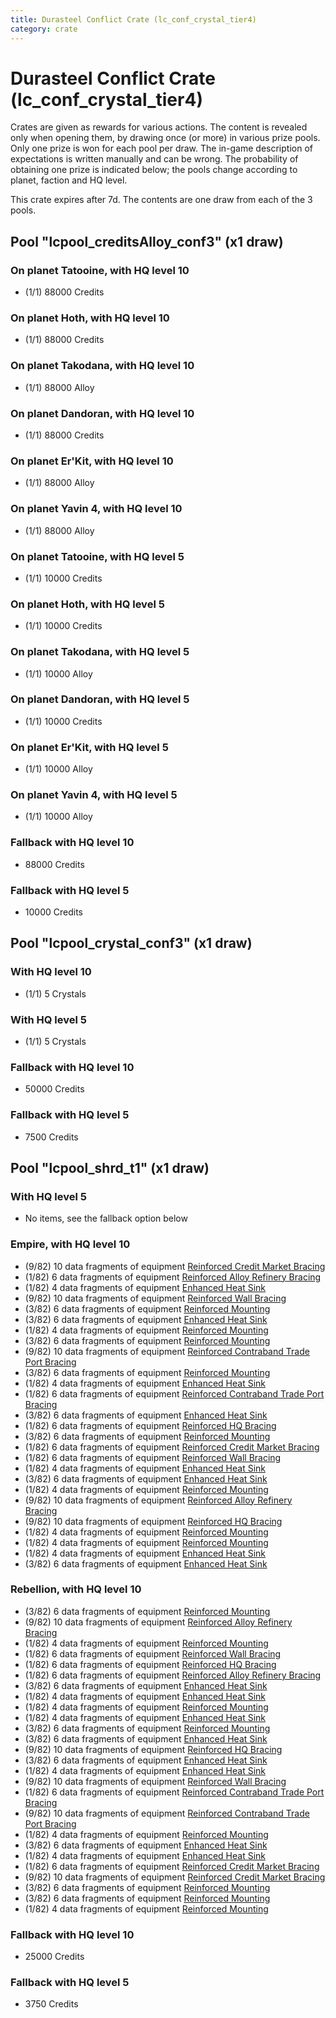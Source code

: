 ```yaml
---
title: Durasteel Conflict Crate (lc_conf_crystal_tier4)
category: crate
---
```


# Durasteel Conflict Crate (lc_conf_crystal_tier4)

Crates are given as rewards for various actions. The content is revealed only when opening them, by drawing once (or more) in various prize pools. Only one prize is won for each pool per draw. The in-game description of expectations is written manually and can be wrong. The probability of obtaining one prize is indicated below; the pools change according to planet, faction and HQ level.

This crate expires after 7d. The contents are one draw from each of the 3 pools.

## Pool "lcpool_creditsAlloy_conf3" (x1 draw)

### On planet Tatooine, with HQ level 10

  * (1/1) 88000 Credits

### On planet Hoth, with HQ level 10

  * (1/1) 88000 Credits

### On planet Takodana, with HQ level 10

  * (1/1) 88000 Alloy

### On planet Dandoran, with HQ level 10

  * (1/1) 88000 Credits

### On planet Er'Kit, with HQ level 10

  * (1/1) 88000 Alloy

### On planet Yavin 4, with HQ level 10

  * (1/1) 88000 Alloy

### On planet Tatooine, with HQ level 5

  * (1/1) 10000 Credits

### On planet Hoth, with HQ level 5

  * (1/1) 10000 Credits

### On planet Takodana, with HQ level 5

  * (1/1) 10000 Alloy

### On planet Dandoran, with HQ level 5

  * (1/1) 10000 Credits

### On planet Er'Kit, with HQ level 5

  * (1/1) 10000 Alloy

### On planet Yavin 4, with HQ level 5

  * (1/1) 10000 Alloy

### Fallback with HQ level 10

  * 88000 Credits

### Fallback with HQ level 5

  * 10000 Credits

## Pool "lcpool_crystal_conf3" (x1 draw)

### With HQ level 10

  * (1/1) 5 Crystals

### With HQ level 5

  * (1/1) 5 Crystals

### Fallback with HQ level 10

  * 50000 Credits

### Fallback with HQ level 5

  * 7500 Credits

## Pool "lcpool_shrd_t1" (x1 draw)

### With HQ level 5

  * No items, see the fallback option below

### Empire, with HQ level 10

  * (9/82) 10 data fragments of equipment [Reinforced Credit Market Bracing](eqpEmpireCreditGeneratorHealth)
  * (1/82) 6 data fragments of equipment [Reinforced Alloy Refinery Bracing](eqpEmpireMaterialsGeneratorHealth)
  * (1/82) 4 data fragments of equipment [Enhanced Heat Sink](eqpEmpireRapidFireTurretDamage)
  * (9/82) 10 data fragments of equipment [Reinforced Wall Bracing](eqpEmpireWallHealth)
  * (3/82) 6 data fragments of equipment [Reinforced Mounting](eqpEmpireRocketTurretHealth)
  * (3/82) 6 data fragments of equipment [Enhanced Heat Sink](eqpEmpireMortarTurretDamage)
  * (1/82) 4 data fragments of equipment [Reinforced Mounting](eqpEmpireMortarTurretHealth)
  * (3/82) 6 data fragments of equipment [Reinforced Mounting](eqpEmpireMortarTurretHealth)
  * (9/82) 10 data fragments of equipment [Reinforced Contraband Trade Port Bracing](eqpEmpireContrabandGeneratorHealth)
  * (3/82) 6 data fragments of equipment [Reinforced Mounting](eqpEmpireRapidFireTurretHealth)
  * (1/82) 4 data fragments of equipment [Enhanced Heat Sink](eqpEmpireRocketTurretDamage)
  * (1/82) 6 data fragments of equipment [Reinforced Contraband Trade Port Bracing](eqpEmpireContrabandGeneratorHealth)
  * (3/82) 6 data fragments of equipment [Enhanced Heat Sink](eqpEmpireBurstTurretDamage)
  * (1/82) 6 data fragments of equipment [Reinforced HQ Bracing](eqpEmpireHQHealth)
  * (3/82) 6 data fragments of equipment [Reinforced Mounting](eqpEmpireBurstTurretHealth)
  * (1/82) 6 data fragments of equipment [Reinforced Credit Market Bracing](eqpEmpireCreditGeneratorHealth)
  * (1/82) 6 data fragments of equipment [Reinforced Wall Bracing](eqpEmpireWallHealth)
  * (1/82) 4 data fragments of equipment [Enhanced Heat Sink](eqpEmpireMortarTurretDamage)
  * (3/82) 6 data fragments of equipment [Enhanced Heat Sink](eqpEmpireRocketTurretDamage)
  * (1/82) 4 data fragments of equipment [Reinforced Mounting](eqpEmpireBurstTurretHealth)
  * (9/82) 10 data fragments of equipment [Reinforced Alloy Refinery Bracing](eqpEmpireMaterialsGeneratorHealth)
  * (9/82) 10 data fragments of equipment [Reinforced HQ Bracing](eqpEmpireHQHealth)
  * (1/82) 4 data fragments of equipment [Reinforced Mounting](eqpEmpireRapidFireTurretHealth)
  * (1/82) 4 data fragments of equipment [Reinforced Mounting](eqpEmpireRocketTurretHealth)
  * (1/82) 4 data fragments of equipment [Enhanced Heat Sink](eqpEmpireBurstTurretDamage)
  * (3/82) 6 data fragments of equipment [Enhanced Heat Sink](eqpEmpireRapidFireTurretDamage)

### Rebellion, with HQ level 10

  * (3/82) 6 data fragments of equipment [Reinforced Mounting](eqpRebelRapidFireTurretHealth)
  * (9/82) 10 data fragments of equipment [Reinforced Alloy Refinery Bracing](eqpRebelMaterialsGeneratorHealth)
  * (1/82) 4 data fragments of equipment [Reinforced Mounting](eqpRebelRapidFireTurretHealth)
  * (1/82) 6 data fragments of equipment [Reinforced Wall Bracing](eqpRebelWallHealth)
  * (1/82) 6 data fragments of equipment [Reinforced HQ Bracing](eqpRebelHQHealth)
  * (1/82) 6 data fragments of equipment [Reinforced Alloy Refinery Bracing](eqpRebelMaterialsGeneratorHealth)
  * (3/82) 6 data fragments of equipment [Enhanced Heat Sink](eqpRebelMortarTurretDamage)
  * (1/82) 4 data fragments of equipment [Enhanced Heat Sink](eqpRebelMortarTurretDamage)
  * (1/82) 4 data fragments of equipment [Reinforced Mounting](eqpRebelRocketTurretHealth)
  * (1/82) 4 data fragments of equipment [Enhanced Heat Sink](eqpRebelRapidFireTurretDamage)
  * (3/82) 6 data fragments of equipment [Reinforced Mounting](eqpRebelMortarTurretHealth)
  * (3/82) 6 data fragments of equipment [Enhanced Heat Sink](eqpRebelBurstTurretDamage)
  * (9/82) 10 data fragments of equipment [Reinforced HQ Bracing](eqpRebelHQHealth)
  * (3/82) 6 data fragments of equipment [Enhanced Heat Sink](eqpRebelRocketTurretDamage)
  * (1/82) 4 data fragments of equipment [Enhanced Heat Sink](eqpRebelRocketTurretDamage)
  * (9/82) 10 data fragments of equipment [Reinforced Wall Bracing](eqpRebelWallHealth)
  * (1/82) 6 data fragments of equipment [Reinforced Contraband Trade Port Bracing](eqpRebelContrabandGeneratorHealth)
  * (9/82) 10 data fragments of equipment [Reinforced Contraband Trade Port Bracing](eqpRebelContrabandGeneratorHealth)
  * (1/82) 4 data fragments of equipment [Reinforced Mounting](eqpRebelMortarTurretHealth)
  * (3/82) 6 data fragments of equipment [Enhanced Heat Sink](eqpRebelRapidFireTurretDamage)
  * (1/82) 4 data fragments of equipment [Enhanced Heat Sink](eqpRebelBurstTurretDamage)
  * (1/82) 6 data fragments of equipment [Reinforced Credit Market Bracing](eqpRebelCreditGeneratorHealth)
  * (9/82) 10 data fragments of equipment [Reinforced Credit Market Bracing](eqpRebelCreditGeneratorHealth)
  * (3/82) 6 data fragments of equipment [Reinforced Mounting](eqpRebelRocketTurretHealth)
  * (3/82) 6 data fragments of equipment [Reinforced Mounting](eqpRebelBurstTurretHealth)
  * (1/82) 4 data fragments of equipment [Reinforced Mounting](eqpRebelBurstTurretHealth)

### Fallback with HQ level 10

  * 25000 Credits

### Fallback with HQ level 5

  * 3750 Credits